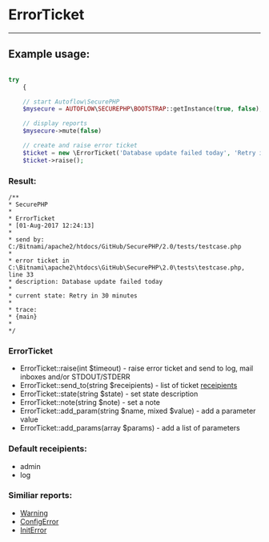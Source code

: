 # ErrorTicket
-------------
## Example usage:

```php

try
    {

    // start Autoflow\SecurePHP
    $mysecure = AUTOFLOW\SECUREPHP\BOOTSTRAP::getInstance(true, false);

    // display reports
    $mysecure->mute(false)

    // create and raise error ticket
    $ticket = new \ErrorTicket('Database update failed today', 'Retry in 30 minutes');
    $ticket->raise();


```

### Result:

```text
/**
* SecurePHP
*
* ErrorTicket
* [01-Aug-2017 12:24:13]
*
* send by: C:/Bitnami/apache2/htdocs/GitHub/SecurePHP/2.0/tests/testcase.php
*
* error ticket in C:\Bitnami\apache2\htdocs\GitHub\SecurePHP\2.0\tests\testcase.php, line 33
* description: Database update failed today
*
* current state: Retry in 30 minutes
*
* trace:
* {main}
*
*/
```

### ErrorTicket
* ErrorTicket::raise(int $timeout) - raise error ticket and send to log, mail inboxes and/or STDOUT/STDERR
* ErrorTicket::send_to(string $receipients) - list of ticket [receipients](receipients.md)
* ErrorTicket::state(string $state) - set state description
* ErrorTicket::note(string $note) - set a note
* ErrorTicket::add_param(string $name, mixed $value) - add a parameter value
* ErrorTicket::add_params(array $params) - add a list of parameters


### Default receipients:
* admin
* log

### Similiar reports:
* [Warning](warning.md)
* [ConfigError](configerror.md)
* [InitError](initerror.md)